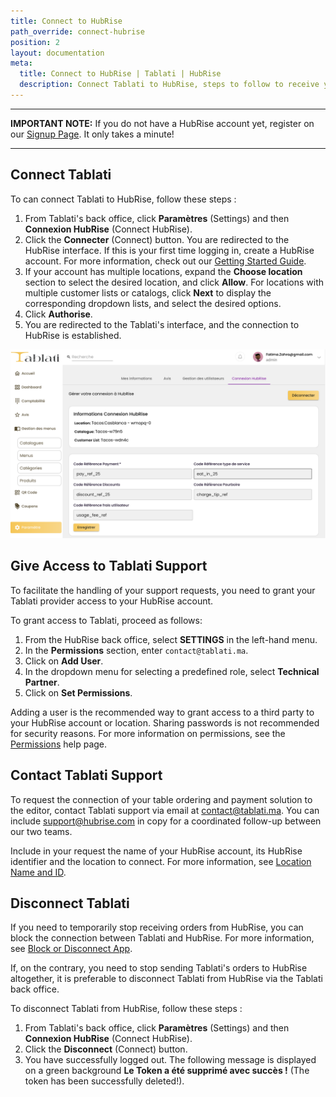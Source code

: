 ```yaml
---
title: Connect to HubRise
path_override: connect-hubrise
position: 2
layout: documentation
meta:
  title: Connect to HubRise | Tablati | HubRise
  description: Connect Tablati to HubRise, steps to follow to receive your Châtaigne orders in your EPOS.
---
```


---

**IMPORTANT NOTE:** If you do not have a HubRise account yet, register on our [Signup Page](https://manager.hubrise.com/signup). It only takes a minute!

---

## Connect Tablati

To can connect Tablati to HubRise, follow these steps :

1. From Tablati's back office, click **Paramètres** (Settings) and then **Connexion HubRise** (Connect HubRise).
2. Click the **Connecter** (Connect) button. You are redirected to the HubRise interface. If this is your first time logging in, create a HubRise account. For more information, check out our [Getting Started Guide](/docs/get-started).
3. If your account has multiple locations, expand the **Choose location** section to select the desired location, and click **Allow**. For locations with multiple customer lists or catalogs, click **Next** to display the corresponding dropdown lists, and select the desired options.
4. Click **Authorise**.
5. You are redirected to the Tablati's interface, and the connection to HubRise is established.

![Connect and Disconnect Tablati from HubRise](./images/001-2x-tablati-hubrise-configuration.png)

## Give Access to Tablati Support

To facilitate the handling of your support requests, you need to grant your Tablati provider access to your HubRise account.

To grant access to Tablati, proceed as follows:

1. From the HubRise back office, select **SETTINGS** in the left-hand menu.
1. In the **Permissions** section, enter `contact@tablati.ma`.
1. Click on **Add User**.
1. In the dropdown menu for selecting a predefined role, select **Technical Partner**.
1. Click on **Set Permissions**.

Adding a user is the recommended way to grant access to a third party to your HubRise account or location. Sharing passwords is not recommended for security reasons. For more information on permissions, see the [Permissions](/docs/permissions) help page.

## Contact Tablati Support

To request the connection of your table ordering and payment solution to the editor, contact Tablati support via email at contact@tablati.ma. You can include support@hubrise.com in copy for a coordinated follow-up between our two teams.

Include in your request the name of your HubRise account, its HubRise identifier and the location to connect. For more information, see [Location Name and ID](/docs/locations#location-name-and-id).

## Disconnect Tablati

If you need to temporarily stop receiving orders from HubRise, you can block the connection between Tablati and HubRise. For more information, see [Block or Disconnect App](/docs/connections#block-or-disconnect).

If, on the contrary, you need to stop sending Tablati's orders to HubRise altogether, it is preferable to disconnect Tablati from HubRise via the Tablati back office.

To disconnect Tablati from HubRise, follow these steps :

1. From Tablati's back office, click **Paramètres** (Settings) and then **Connexion HubRise** (Connect HubRise).
2. Click the **Disconnect** (Connect) button.
3. You have successfully logged out. The following message is displayed on a green background **Le Token a été supprimé avec succès !** (The token has been successfully deleted!).
